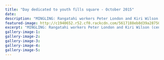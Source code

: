 ```yaml
---
title: "Day dedicated to youth fills square - October 2015"
date: 
description: "MINGLING: Rangatahi workers Peter London and Kiri Wilson (centre) shared the day dedicated to young people with WHS student Tayla Mack (left), 14, and Maddison Hatch, 12."
featured-image: http://c1940652.r52.cf0.rackcdn.com/5617188eb8d39a28750005f2/Kiri-Wilson-ex-on-Majestic-Sq-dedicated-to-young-people-9.10.15.jpg
excerpt: "MINGLING: Rangatahi workers Peter London and Kiri Wilson (centre) shared the day dedicated to young people with WHS student Tayla Mack (left), 14, and Maddison Hatch, 12."
gallery-image-1: 
gallery-image-2: 
gallery-image-3: 
gallery-image-4: 
gallery-image-5: 
---
```

